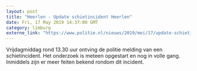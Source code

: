 ```yaml
---
layout: post
title: "Heerlen - Update schietincident Heerlen"
date: Fri, 17 May 2019 14:37:00 GMT
category: limburg
externe_link: "https://www.politie.nl/nieuws/2019/mei/17/update-schietincident-heerlen.html"
---
```


Vrijdagmiddag rond 13.30 uur ontving de politie melding van een schietincident. Het onderzoek is meteen opgestart en nog in volle gang. Inmiddels zijn er meer feiten bekend rondom dit incident.
